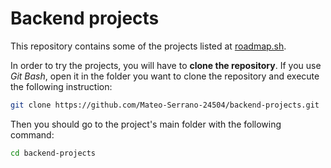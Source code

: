 # Backend projects

This repository contains some of the projects listed at [roadmap.sh](https://roadmap.sh/backend/projects).

In order to try the projects, you will have to **clone the repository**. If you use *Git Bash*, open it in the folder you want to clone the repository and execute the following instruction:

```bash
git clone https://github.com/Mateo-Serrano-24504/backend-projects.git
```

Then you should go to the project's main folder with the following command:

```bash
cd backend-projects
```